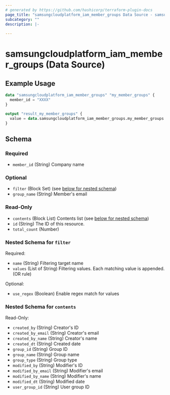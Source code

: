 ```yaml
---
# generated by https://github.com/hashicorp/terraform-plugin-docs
page_title: "samsungcloudplatform_iam_member_groups Data Source - samsungcloudplatform"
subcategory: ""
description: |-
  
---
```


# samsungcloudplatform_iam_member_groups (Data Source)



## Example Usage

```terraform
data "samsungcloudplatform_iam_member_groups" "my_member_groups" {
  member_id = "XXXX"
}

output "result_my_member_groups" {
  value = data.samsungcloudplatform_iam_member_groups.my_member_groups
}
```

<!-- schema generated by tfplugindocs -->
## Schema

### Required

- `member_id` (String) Company name

### Optional

- `filter` (Block Set) (see [below for nested schema](#nestedblock--filter))
- `group_name` (String) Member's email

### Read-Only

- `contents` (Block List) Contents list (see [below for nested schema](#nestedblock--contents))
- `id` (String) The ID of this resource.
- `total_count` (Number)

<a id="nestedblock--filter"></a>
### Nested Schema for `filter`

Required:

- `name` (String) Filtering target name
- `values` (List of String) Filtering values. Each matching value is appended. (OR rule)

Optional:

- `use_regex` (Boolean) Enable regex match for values


<a id="nestedblock--contents"></a>
### Nested Schema for `contents`

Read-Only:

- `created_by` (String) Creator's ID
- `created_by_email` (String) Creator's email
- `created_by_name` (String) Creator's name
- `created_dt` (String) Created date
- `group_id` (String) Group ID
- `group_name` (String) Group name
- `group_type` (String) Group type
- `modified_by` (String) Modifier's ID
- `modified_by_email` (String) Modifier's email
- `modified_by_name` (String) Modifier's name
- `modified_dt` (String) Modified date
- `user_group_id` (String) User group ID


